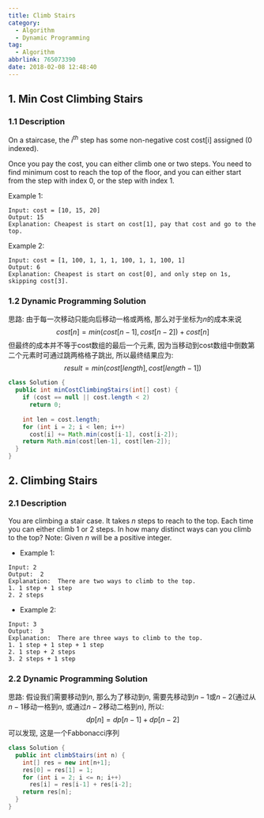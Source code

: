```yaml
---
title: Climb Stairs
category:
  - Algorithm
  - Dynamic Programming
tag:
  - Algorithm
abbrlink: 765073390
date: 2018-02-08 12:48:40
---
```


## 1. Min Cost Climbing Stairs
### 1.1 Description
On a staircase, the $i^{th}$ step has some non-negative cost cost[i] assigned (0 indexed).

Once you pay the cost, you can either climb one or two steps. You need to find minimum cost to reach the top of the floor, and you can either start from the step with index 0, or the step with index 1.

Example 1:
```text
Input: cost = [10, 15, 20]
Output: 15
Explanation: Cheapest is start on cost[1], pay that cost and go to the top.
```

Example 2:
```text
Input: cost = [1, 100, 1, 1, 1, 100, 1, 1, 100, 1]
Output: 6
Explanation: Cheapest is start on cost[0], and only step on 1s, skipping cost[3].
```

### 1.2 Dynamic Programming Solution
思路: 由于每一次移动只能向后移动一格或两格, 那么对于坐标为$n$的成本来说
$$ cost[n] = min(cost[n-1], cost[n-2]) + cost[n] $$
但最终的成本并不等于cost数组的最后一个元素, 因为当移动到cost数组中倒数第二个元素时可通过跳两格格子跳出, 所以最终结果应为:
$$ result = min(cost[length], cost[length-1]) $$

```java
class Solution {
  public int minCostClimbingStairs(int[] cost) {
    if (cost == null || cost.length < 2)
      return 0;
    
    int len = cost.length;
    for (int i = 2; i < len; i++)
      cost[i] += Math.min(cost[i-1], cost[i-2]);
    return Math.min(cost[len-1], cost[len-2]);
  }
}
```



## 2. Climbing Stairs
### 2.1 Description
You are climbing a stair case. It takes $n$ steps to reach to the top.
Each time you can either climb 1 or 2 steps. In how many distinct ways can you climb to the top?
Note: Given $n$ will be a positive integer.

* Example 1:
```text
Input: 2
Output:  2
Explanation:  There are two ways to climb to the top.
1. 1 step + 1 step
2. 2 steps
```

* Example 2:
```text
Input: 3
Output:  3
Explanation:  There are three ways to climb to the top.
1. 1 step + 1 step + 1 step
2. 1 step + 2 steps
3. 2 steps + 1 step
```

### 2.2 Dynamic Programming Solution
思路: 假设我们需要移动到$n$, 那么为了移动到$n$, 需要先移动到$n-1$或$n-2$(通过从$n-1$移动一格到$n$, 或通过$n-2$移动二格到$n$), 所以:
$$ dp[n] = dp[n - 1] + dp[n - 2] $$ 
可以发现, 这是一个Fabbonacci序列

```java
class Solution {
  public int climbStairs(int n) {
    int[] res = new int[n+1];
    res[0] = res[1] = 1;
    for (int i = 2; i <= n; i++)
      res[i] = res[i-1] + res[i-2];
    return res[n];
  }
}
```
